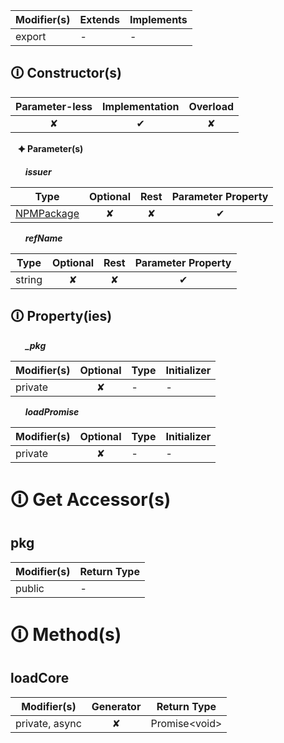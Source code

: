 | Modifier(s)                            | Extends                      | Implements                                    |
|----------------------------------------|------------------------------|-----------------------------------------------|
| export | - | - |

## &#128712; Constructor(s)

| Parameter-less                         | Implementation                          | Overload                          |
|:--------------------------------------:|:---------------------------------------:|:---------------------------------:|
| ✘ | ✔ | ✘ |

&nbsp;&nbsp; **&#128966; Parameter(s)**

&nbsp;&nbsp;&nbsp;&nbsp;&nbsp; _**issuer**_

| Type                        | Optional                           | Rest                          | Parameter Property                          |
|-----------------------------|:----------------------------------:|:-----------------------------:|:-------------------------------------------:|
| [NPMPackage](https://hamedfathi.gitbook.io/aurelia-2-doc-api/aot/system/class/npm-package-loader/npmpackage) | ✘  | ✘ | ✔ |

&nbsp;&nbsp;&nbsp;&nbsp;&nbsp; _**refName**_

| Type                        | Optional                           | Rest                          | Parameter Property                          |
|-----------------------------|:----------------------------------:|:-----------------------------:|:-------------------------------------------:|
| string | ✘  | ✘ | ✔ |

## &#128712; Property(ies)

&nbsp;&nbsp;&nbsp;&nbsp;&nbsp; _**_pkg**_

| Modifier(s)                               | Optional                           | Type                        | Initializer                       |
|-------------------------------------------|:----------------------------------:|-----------------------------|-----------------------------------|
| private | ✘ | - | - |

&nbsp;&nbsp;&nbsp;&nbsp;&nbsp; _**loadPromise**_

| Modifier(s)                               | Optional                           | Type                        | Initializer                       |
|-------------------------------------------|:----------------------------------:|-----------------------------|-----------------------------------|
| private | ✘ | - | - |

# &#128712; Get Accessor(s)

## pkg

| Modifier(s)                              | Return Type                       |
|------------------------------------------|-----------------------------------|
| public | - |

# &#128712; Method(s)

## loadCore

| Modifier(s)                              | Generator                          | Return Type                       |
|------------------------------------------|:----------------------------------:|-----------------------------------|
| private, async | ✘ | Promise&lt;void&gt; |